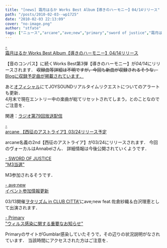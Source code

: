 ```yaml
---
title: "[news] 霜月はるか Works Best Album【導きのハーモニー】04/14リリース"
path: "/posts/2010-02-03--wp1725"
date: "2010-02-03 22:13:09"
cover: "no-image.png"
author: "stfate"
tags: ["ニュース","arcane","ave;new","primary","sword of justice","霜月はるか"]
---
```


<style type="text/css">
<!--
p {white-space: pre-wrap};
-->
</style>

<a  href="http://www.team-e.co.jp/products/kdsd-00357.html" target="_blank">- 霜月はるか Works Best Album【導きのハーモニー】04/14リリース</a>
<div >【音のコンパス】に続くWorks Best第3弾【導きのハーモニー】が<em>04/14</em>にリリースされます．
<del datetime="2010-02-03T22:15:10+00:00">収録曲等詳細は不明ですが，今回も新曲が収録されるそうな．</del>
<a href="http://ameblo.jp/shimotsukin/" target="_blank">Blogに収録予定曲が掲載されています．</a>


あと<a href="http://shimotsukin.com/" target="_blank">オフィシャル</a>にてJOYSOUNDリアルタイムリクエストについてのアラートも更新．
4月末で現在エントリー中の楽曲が総てリセットされてしまう，とのことなのでご注意を．

関連：<a href="http://www.timerocket.co.jp/fmc/" target="_blank">ラジオ第79回放送配信</a></div>

<a  href="http://www.team-e.co.jp/sp/arcane/index.html" target="_blank">- arcane 【西征のアストライア】03/24リリース予定</a>
<div >arcane名義の2nd【西征のアストライア】が03/24にリリースされます．
今回のヴォーカルはAnnabelさん．
詳細情報は今後公開されていくようです．</div>

<a  href="http://soj.seesaa.net/" target="_blank">- SWORD OF JUSTICE "M3当選"</a>
<div >M3参加されるそうです．</div>

<a  href="http://www.avenew.jp/top.html" target="_blank">- ave;new イベント参加情報更新</a>
<div >03/13開催<a href="http://tsukiyume.com/otarhythm_citta/" target="_blank">ヲタリズム in CLUB CITTA'</a>にave;new feat.佐倉紗織＆白沢理恵として出演されます．</div>

<a  href="http://primary-yuiko.com/" target="_blank">- Primary "ウィルス感染に関する重要なお知らせ"</a>
<div >PrimaryのサイトがGumblar感染していたそうで，その辺りの状況説明がなされています．
当該時間にアクセスされた方はご注意を．</div>